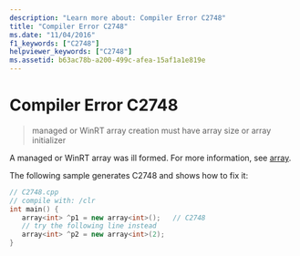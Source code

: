 ```yaml
---
description: "Learn more about: Compiler Error C2748"
title: "Compiler Error C2748"
ms.date: "11/04/2016"
f1_keywords: ["C2748"]
helpviewer_keywords: ["C2748"]
ms.assetid: b63ac78b-a200-499c-afea-15af1a1e819e
---
```

# Compiler Error C2748

> managed or WinRT array creation must have array size or array initializer

A managed or WinRT array was ill formed. For more information, see [array](../../extensions/arrays-cpp-component-extensions.md).

The following sample generates C2748 and shows how to fix it:

```cpp
// C2748.cpp
// compile with: /clr
int main() {
   array<int> ^p1 = new array<int>();   // C2748
   // try the following line instead
   array<int> ^p2 = new array<int>(2);
}
```
